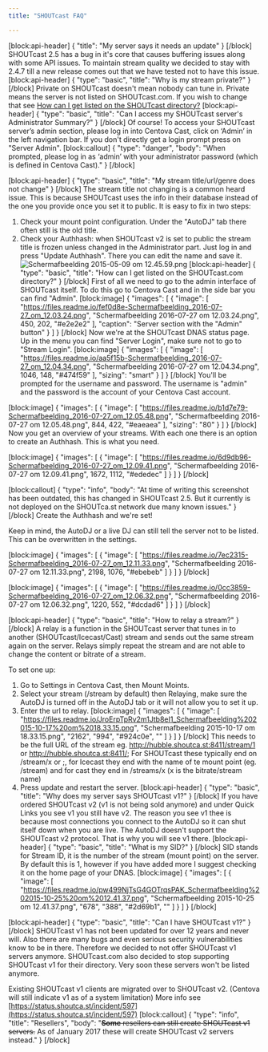 ```yaml
---
title: "SHOUTcast FAQ"

---
```

[block:api-header]
{
  "title": "My server says it needs an update"
}
[/block]
SHOUTcast 2.5 has a bug in it's core that causes buffering issues along with some API issues. To maintain stream quality we decided to stay with 2.4.7 till a new release comes out that we have tested not to have this issue.
[block:api-header]
{
  "type": "basic",
  "title": "Why is my stream private?"
}
[/block]
Private on SHOUTcast doesn't mean nobody can tune in. Private means the server is not listed on SHOUTcast.com. If you wish to change that see [How can I get listed on the SHOUTcast directory?](https://docs.shoutca.st/docs/shoutcast-faq#how-can-i-get-listed-on-the-shoutcast-directory)
[block:api-header]
{
  "type": "basic",
  "title": "Can I access my SHOUTcast server's Administrator Summary?"
}
[/block]
Of course! To access your SHOUTcast server’s admin section, please log in into Centova Cast, click on ‘Admin’ in the left navigation bar. If you don't directly get a login prompt press on "Server Admin".
[block:callout]
{
  "type": "danger",
  "body": "When prompted, please log in as ‘admin’ with your administrator password (which is defined in Centova Cast)."
}
[/block]

[block:api-header]
{
  "type": "basic",
  "title": "My stream title/url/genre does not change"
}
[/block]
The stream title not changing is a common heard issue. This is because SHOUTcast uses the info in their database instead of the one you provide once you set it to public. It is easy to fix in two steps:

1) Check your mount point configuration. Under the "AutoDJ" tab there often still is the old title.
2) Check your Authhash: when SHOUTcast v2 is set to public the stream title is frozen unless changed in the Administrator part. Just log in and press "Update Authhash". There you can edit the name and save it.
![Schermafbeelding 2015-05-09 om 12.45.59.png](https://i.imgur.com/wJ2ec4K.png)
[block:api-header]
{
  "type": "basic",
  "title": "How can I get listed on the SHOUTcast.com directory?"
}
[/block]
First of all we need to go to the admin interface of SHOUTcast itself. To do this go to Centova Cast and in the side bar you can find "Admin". 
[block:image]
{
  "images": [
    {
      "image": [
        "https://files.readme.io/fef0d8e-Schermafbeelding_2016-07-27_om_12.03.24.png",
        "Schermafbeelding 2016-07-27 om 12.03.24.png",
        450,
        202,
        "#e2e2e2"
      ],
      "caption": "Server section with the \"Admin\" button"
    }
  ]
}
[/block]
Now we're at the SHOUTcast DNAS status page. Up in the menu you can find "Server Login", make sure not to go to "Stream Login".
[block:image]
{
  "images": [
    {
      "image": [
        "https://files.readme.io/aa5f15b-Schermafbeelding_2016-07-27_om_12.04.34.png",
        "Schermafbeelding 2016-07-27 om 12.04.34.png",
        1046,
        148,
        "#474f59"
      ],
      "sizing": "smart"
    }
  ]
}
[/block]
You'll be prompted for the username and password. The username is "admin" and the password is the account of your Centova Cast account.

[block:image]
{
  "images": [
    {
      "image": [
        "https://files.readme.io/b1d7e79-Schermafbeelding_2016-07-27_om_12.05.48.png",
        "Schermafbeelding 2016-07-27 om 12.05.48.png",
        844,
        422,
        "#eaeaea"
      ],
      "sizing": "80"
    }
  ]
}
[/block]
Now you get an overview of your streams. With each one there is an option to create an Authhash. This is what you need.

[block:image]
{
  "images": [
    {
      "image": [
        "https://files.readme.io/6d9db96-Schermafbeelding_2016-07-27_om_12.09.41.png",
        "Schermafbeelding 2016-07-27 om 12.09.41.png",
        1672,
        1112,
        "#ededec"
      ]
    }
  ]
}
[/block]

[block:callout]
{
  "type": "info",
  "body": "At time of writing this screenshot has been outdated, this has changed in SHOUTcast 2.5. But it currently is not deployed on the SHOUTca.st network due many known issues."
}
[/block]
Create the Authhash and we're set!

Keep in mind, the AutoDJ or a live DJ can still tell the server not to be listed. This can be overwritten in the settings.


[block:image]
{
  "images": [
    {
      "image": [
        "https://files.readme.io/7ec2315-Schermafbeelding_2016-07-27_om_12.11.33.png",
        "Schermafbeelding 2016-07-27 om 12.11.33.png",
        2198,
        1076,
        "#ebebeb"
      ]
    }
  ]
}
[/block]

[block:image]
{
  "images": [
    {
      "image": [
        "https://files.readme.io/0cc3859-Schermafbeelding_2016-07-27_om_12.06.32.png",
        "Schermafbeelding 2016-07-27 om 12.06.32.png",
        1220,
        552,
        "#dcdad6"
      ]
    }
  ]
}
[/block]

[block:api-header]
{
  "type": "basic",
  "title": "How to relay a stream?"
}
[/block]
A relay is a function in the SHOUTcast server that tunes in to another (SHOUTcast/Icecast/Cast) stream and sends out the same stream again on the server. Relays simply repeat the stream and are not able to change the content or bitrate of a stream.

To set one up:
1) Go to Settings in Centova Cast, then Mount Moints. 
2) Select your stream (/stream by default) then Relaying, make sure the AutoDJ is turned off in the AutoDJ tab or it will not allow you to set it up.
3) Enter the url to relay. 
[block:image]
{
  "images": [
    {
      "image": [
        "https://files.readme.io/JroErpTpRv2m1Jtb8eI1_Schermafbeelding%202015-10-17%20om%2018.33.15.png",
        "Schermafbeelding 2015-10-17 om 18.33.15.png",
        "2162",
        "994",
        "#924c0e",
        ""
      ]
    }
  ]
}
[/block]
This needs to be the full URL of the stream eg. http://hubble.shoutca.st:8411/stream/1 or http://hubble.shoutca.st:8411/;
For SHOUTcast these typically end on  /stream/x or ;, for Icecast they end with the name of te mount point (eg. /stream) and for cast they end in /streams/x (x is the bitrate/stream name)
4) Press update and restart the server.
[block:api-header]
{
  "type": "basic",
  "title": "Why does my server says SHOUTcast v1?"
}
[/block]
If you have ordered SHOUTcast v2 (v1 is not being sold anymore) and under Quick Links you see v1 you still have v2. The reason you see v1 thee is because most connections you connect to the AutoDJ so it can shut itself down when you are live. The AutoDJ doesn't support the SHOUTcast v2 protocol. That is why you will see v1 there.
[block:api-header]
{
  "type": "basic",
  "title": "What is my SID?"
}
[/block]
SID stands for Stream ID, it is the number of the stream (mount point) on the server. By default this is 1, however if you have added more I suggest checking it on the home page of your DNAS.
[block:image]
{
  "images": [
    {
      "image": [
        "https://files.readme.io/pw499NjTsG4GOTrqsPAK_Schermafbeelding%202015-10-25%20om%2012.41.37.png",
        "Schermafbeelding 2015-10-25 om 12.41.37.png",
        "678",
        "388",
        "#2d69b1",
        ""
      ]
    }
  ]
}
[/block]

[block:api-header]
{
  "type": "basic",
  "title": "Can I have SHOUTcast v1?"
}
[/block]
SHOUTcast v1 has not been updated for over 12 years and never will. Also there are many bugs and even serious security vulnerabilities know to be in there. Therefore we decided to not offer SHOUTcast v1 servers anymore. 
SHOUTcast.com also decided to stop supporting SHOUTcast v1 for their directory. Very soon these servers won't be listed anymore.

Existing SHOUTcast v1 clients are migrated over to SHOUTcast v2. (Centova will still indicate v1 as of a system limitation) More info see [https://status.shoutca.st/incident/597](https://status.shoutca.st/incident/597)
[block:callout]
{
  "type": "info",
  "title": "Resellers",
  "body": "~~**Some** resellers can still create SHOUTcast v1 servers.~~ As of January 2017 these will create SHOUTcast v2 servers instead."
}
[/block]